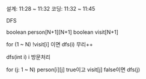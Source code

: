 설계: 11:28 ~ 11:32
코딩: 11:32 ~ 11:45

DFS

boolean person[N+1][N+1]
boolean visit[N+1]

for (1 ~ N)
!visit[i] 이면
dfs(i)
무리++

dfs(int i)
i 방문처리

for (j: 1 ~ N)
person[i][j] true이고
visit[j] false이면
dfs(j)